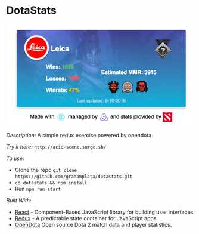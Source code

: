 # DotaStats

![dotastats](example.png "Application")

_Description:_ A simple redux exercise powered by opendota

_Try it here:_ `http://acid-scene.surge.sh/`

_To use:_

- Clone the repo `git clone https://github.com/grahamplata/dotastats.git`
- `cd dotastats && npm install`
- Run `npm run start`

_Built With:_

- [React](https://www.reactjs.org/) - Component-Based JavaScript library for building user interfaces
- [Redux](https://redux.js.org/) - A predictable state container for JavaScript apps.
- [OpenDota](https://www.opendota.com/) Open source Dota 2 match data and player statistics.
